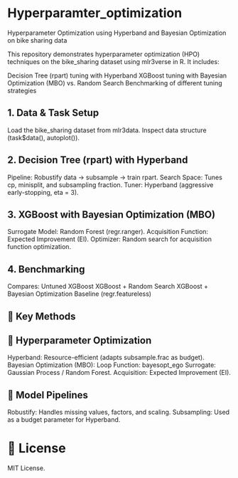 # Hyperparamter_optimization
Hyperparameter Optimization using Hyperband and Bayesian Optimization on bike sharing data

This repository demonstrates hyperparameter optimization (HPO) techniques on the bike_sharing dataset using mlr3verse in R. It includes:

Decision Tree (rpart) tuning with Hyperband
XGBoost tuning with Bayesian Optimization (MBO) vs. Random Search
Benchmarking of different tuning strategies

## 1. Data & Task Setup
Load the bike_sharing dataset from mlr3data.
Inspect data structure (task$data(), autoplot()).

## 2. Decision Tree (rpart) with Hyperband
Pipeline: Robustify data → subsample → train rpart.
Search Space: Tunes cp, minisplit, and subsampling fraction.
Tuner: Hyperband (aggressive early-stopping, eta = 3).

## 3. XGBoost with Bayesian Optimization (MBO)
Surrogate Model: Random Forest (regr.ranger).
Acquisition Function: Expected Improvement (EI).
Optimizer: Random search for acquisition function optimization.

## 4. Benchmarking
Compares:
Untuned XGBoost
XGBoost + Random Search
XGBoost + Bayesian Optimization
Baseline (regr.featureless)

## 🎯 Key Methods
## 🔹 Hyperparameter Optimization
Hyperband: Resource-efficient (adapts subsample.frac as budget).
Bayesian Optimization (MBO):
Loop Function: bayesopt_ego
Surrogate: Gaussian Process / Random Forest.
Acquisition: Expected Improvement (EI).

## 🔹 Model Pipelines
Robustify: Handles missing values, factors, and scaling.
Subsampling: Used as a budget parameter for Hyperband.


# 📜 License
MIT License.